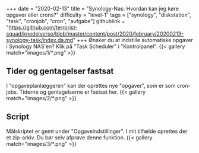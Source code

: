 +++
date = "2020-02-13"
title = "Synology-Nas: Hvordan kan jeg køre opgaver eller crons?"
difficulty = "level-1"
tags = ["synology", "diskstation", "task", "cronjob", "cron", "aufgabe"]
githublink = "https://github.com/terrorist-squad/knedelverse/blob/master/content/post/2020/february/20200213-synology-task/index.da.md"
+++
Ønsker du at indstille automatiske opgaver i Synology NAS'en? Klik på "Task Scheduler" i "Kontrolpanel".
{{< gallery match="images/1/*.png" >}}

## Tider og gentagelser fastsat
I "opgaveplanlæggeren" kan der oprettes nye "opgaver", som er som cron-jobs. Tiderne og gentagelserne er fastsat her.
{{< gallery match="images/2/*.png" >}}

## Script
Målskriptet er gemt under "Opgaveindstillinger". I mit tilfælde oprettes der et zip-arkiv. Du bør selv afprøve denne funktion.
{{< gallery match="images/3/*.png" >}}
